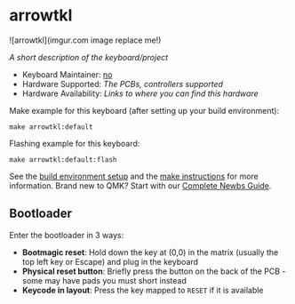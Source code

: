 # arrowtkl

![arrowtkl](imgur.com image replace me!)

*A short description of the keyboard/project*

* Keyboard Maintainer: [no](https://github.com/Potatpo)
* Hardware Supported: *The PCBs, controllers supported*
* Hardware Availability: *Links to where you can find this hardware*

Make example for this keyboard (after setting up your build environment):

    make arrowtkl:default

Flashing example for this keyboard:

    make arrowtkl:default:flash

See the [build environment setup](https://docs.qmk.fm/#/getting_started_build_tools) and the [make instructions](https://docs.qmk.fm/#/getting_started_make_guide) for more information. Brand new to QMK? Start with our [Complete Newbs Guide](https://docs.qmk.fm/#/newbs).

## Bootloader

Enter the bootloader in 3 ways:

* **Bootmagic reset**: Hold down the key at (0,0) in the matrix (usually the top left key or Escape) and plug in the keyboard
* **Physical reset button**: Briefly press the button on the back of the PCB - some may have pads you must short instead
* **Keycode in layout**: Press the key mapped to `RESET` if it is available

